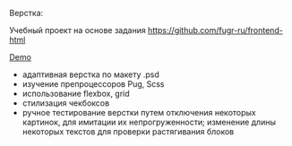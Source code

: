 Верстка:

Учебный проект на основе задания https://github.com/fugr-ru/frontend-html

[Demo](https://mich-man.ru/projects/windows-company-page/)

- адаптивная верстка по макету .psd
- изучение препроцессоров Pug, Scss
- использование flexbox, grid
- стилизация чекбоксов
- ручное тестирование верстки путем отключения некоторых картинок, для имитации их непрогруженности; изменение длины некоторых текстов для проверки растягивания блоков
